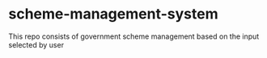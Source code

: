 # scheme-management-system
This repo consists of government scheme management based on the input selected by user
